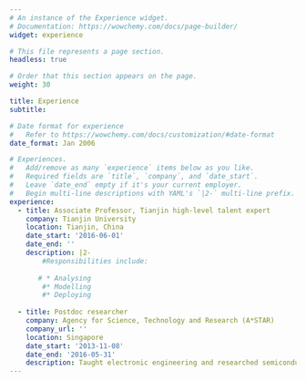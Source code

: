 ```yaml
---
# An instance of the Experience widget.
# Documentation: https://wowchemy.com/docs/page-builder/
widget: experience

# This file represents a page section.
headless: true

# Order that this section appears on the page.
weight: 30

title: Experience
subtitle:

# Date format for experience
#   Refer to https://wowchemy.com/docs/customization/#date-format
date_format: Jan 2006

# Experiences.
#   Add/remove as many `experience` items below as you like.
#   Required fields are `title`, `company`, and `date_start`.
#   Leave `date_end` empty if it's your current employer.
#   Begin multi-line descriptions with YAML's `|2-` multi-line prefix.
experience:
  - title: Associate Professor, Tianjin high-level talent expert
    company: Tianjin University
    location: Tianjin, China
    date_start: '2016-06-01'
    date_end: ''
    description: |2-
        #Responsibilities include:
        
       # * Analysing
        #* Modelling
        #* Deploying
        
  - title: Postdoc researcher
    company: Agency for Science, Technology and Research (A*STAR)
    company_url: ''
    location: Singapore
    date_start: '2013-11-08'
    date_end: '2016-05-31'
    description: Taught electronic engineering and researched semiconductor physics.
---
```

